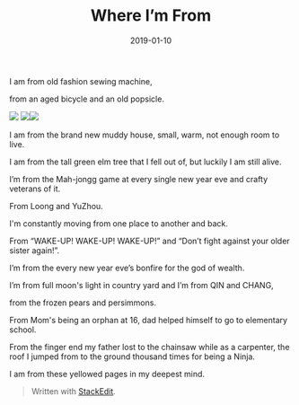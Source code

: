 ﻿---
title: "Where I’m From"
date: 2019-01-10
tags: ["bio","self"]
authors: ["kevinan9"]
---

I am from old fashion sewing machine,

from an aged bicycle and an old popsicle.

  

![](https://lh3.googleusercontent.com/FzqHCxr-cbfESfJsYukRZaTCRYhBn5PCTiEF0ckFNkpczkY_8PyFVhkxTaT-ZNLENSDLy_vp6sqOAPOX43arMySojG8s8-2g9rfyhoKAJDnXjLXQtgixbsDBbOvYQqcrbAyFxbLxHRiAwDf_uP7d6OEEt-imKysE97spEx55uEwk_D3enMn6dmq89I_L)  ![](https://lh3.googleusercontent.com/fR39HCsZiP8rVT2q5g1hEKGctIOgu0UxYRuE6rqxxhlXyMSBtftlIClTSr-I7cz145-VpPrUvw12v1SHPDXkQBFqkvYm8zrH6n9MIw40lu5meqa3lcULBzRr7JpGP7LWyV2r577bVkocIkR8nfatOihj8M2KLtyau4iQeCl_Ly_L7p2vKfhM-NL0pxNm)![](https://lh3.googleusercontent.com/5mT_J7OwOqGL_JUbpSyUS6TTsB9W7naTRnohYA0pGvpsl8VAqTEfoXAa--MhNddPigGEBt3M3uN50Dhpzf8kbjuz9p2FoqEAT5aB3x7Ihpd3w8T6JA24uRobuimTQ02QBam8fn22Ie1bIxqUnxtSiqIyH7TKC7fJpFhyywvMbAKRJ2NuaQNexGsKvfZO)

  

I am from the brand new muddy house, small, warm, not enough room to live.

I am from the tall green elm tree that I fell out of, but luckily I am still alive.

I’m from the Mah-jongg game at every single new year eve and crafty veterans of it.

From Loong and YuZhou.

  

  

I'm constantly moving from one place to another and back.

From “WAKE-UP! WAKE-UP! WAKE-UP!” and “Don’t fight against your older sister again!”.

  

I’m from the every new year eve’s bonfire for the god of wealth.

I’m from full moon's light in country yard and I’m from QIN and CHANG,

from the frozen pears and persimmons.

  

  

From Mom's being an orphan at 16, dad helped himself to go to elementary school.

From the finger end my father lost to the chainsaw while as a carpenter, the roof I jumped from to the ground thousand times for being a Ninja.

  

I am from these yellowed pages in my deepest mind.
> Written with [StackEdit](https://stackedit.io/).
